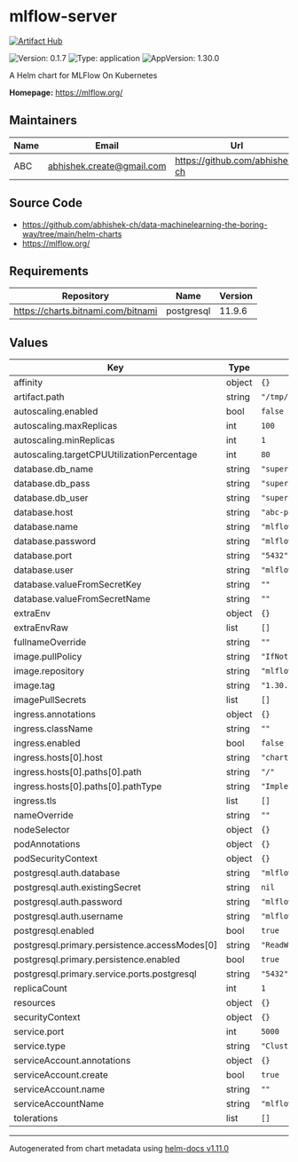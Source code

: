 # mlflow-server

[![Artifact Hub](https://img.shields.io/endpoint?url=https://artifacthub.io/badge/repository/mlflowserver)](https://artifacthub.io/packages/search?repo=mlflowserver)

![Version: 0.1.7](https://img.shields.io/badge/Version-0.1.7-informational?style=flat-square) ![Type: application](https://img.shields.io/badge/Type-application-informational?style=flat-square) ![AppVersion: 1.30.0](https://img.shields.io/badge/AppVersion-1.30.0-informational?style=flat-square)

A Helm chart for MLFlow On Kubernetes

**Homepage:** <https://mlflow.org/>

## Maintainers

| Name | Email | Url |
| ---- | ------ | --- |
| ABC | <abhishek.create@gmail.com> | <https://github.com/abhishek-ch> |

## Source Code

* <https://github.com/abhishek-ch/data-machinelearning-the-boring-way/tree/main/helm-charts>
* <https://mlflow.org/>

## Requirements

| Repository | Name | Version |
|------------|------|---------|
| https://charts.bitnami.com/bitnami | postgresql | 11.9.6 |

## Values

| Key | Type | Default | Description |
|-----|------|---------|-------------|
| affinity | object | `{}` |  |
| artifact.path | string | `"/tmp/abc"` |  |
| autoscaling.enabled | bool | `false` |  |
| autoscaling.maxReplicas | int | `100` |  |
| autoscaling.minReplicas | int | `1` |  |
| autoscaling.targetCPUUtilizationPercentage | int | `80` |  |
| database.db_name | string | `"superset"` |  |
| database.db_pass | string | `"superset"` |  |
| database.db_user | string | `"superset"` |  |
| database.host | string | `"abc-postgresql"` |  |
| database.name | string | `"mlflow"` |  |
| database.password | string | `"mlflow"` |  |
| database.port | string | `"5432"` |  |
| database.user | string | `"mlflow"` |  |
| database.valueFromSecretKey | string | `""` |  |
| database.valueFromSecretName | string | `""` |  |
| extraEnv | object | `{}` |  |
| extraEnvRaw | list | `[]` |  |
| fullnameOverride | string | `""` |  |
| image.pullPolicy | string | `"IfNotPresent"` |  |
| image.repository | string | `"mlflow"` |  |
| image.tag | string | `"1.30.0"` |  |
| imagePullSecrets | list | `[]` |  |
| ingress.annotations | object | `{}` |  |
| ingress.className | string | `""` |  |
| ingress.enabled | bool | `false` |  |
| ingress.hosts[0].host | string | `"chart-example.local"` |  |
| ingress.hosts[0].paths[0].path | string | `"/"` |  |
| ingress.hosts[0].paths[0].pathType | string | `"ImplementationSpecific"` |  |
| ingress.tls | list | `[]` |  |
| nameOverride | string | `""` |  |
| nodeSelector | object | `{}` |  |
| podAnnotations | object | `{}` |  |
| podSecurityContext | object | `{}` |  |
| postgresql.auth.database | string | `"mlflow"` |  |
| postgresql.auth.existingSecret | string | `nil` |  |
| postgresql.auth.password | string | `"mlflow"` |  |
| postgresql.auth.username | string | `"mlflow"` |  |
| postgresql.enabled | bool | `true` |  |
| postgresql.primary.persistence.accessModes[0] | string | `"ReadWriteOnce"` |  |
| postgresql.primary.persistence.enabled | bool | `true` |  |
| postgresql.primary.service.ports.postgresql | string | `"5432"` |  |
| replicaCount | int | `1` |  |
| resources | object | `{}` |  |
| securityContext | object | `{}` |  |
| service.port | int | `5000` |  |
| service.type | string | `"ClusterIP"` |  |
| serviceAccount.annotations | object | `{}` |  |
| serviceAccount.create | bool | `true` |  |
| serviceAccount.name | string | `""` |  |
| serviceAccountName | string | `"mlflow"` |  |
| tolerations | list | `[]` |  |

----------------------------------------------
Autogenerated from chart metadata using [helm-docs v1.11.0](https://github.com/norwoodj/helm-docs/releases/v1.11.0)